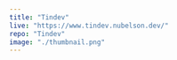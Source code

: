 ```yaml
---
title: "Tindev"
live: "https://www.tindev.nubelson.dev/"
repo: "Tindev"
image: "./thumbnail.png"
---
```

